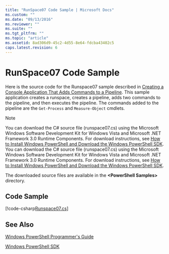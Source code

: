 ```yaml
---
title: "RunSpace07 Code Sample | Microsoft Docs"
ms.custom: ""
ms.date: "09/13/2016"
ms.reviewer: ""
ms.suite: ""
ms.tgt_pltfrm: ""
ms.topic: "article"
ms.assetid: 8ad306d9-45c2-4d55-8e64-fdcba43402c5
caps.latest.revision: 6
---
```

# RunSpace07 Code Sample

Here is the source code for the Runspace07 sample described in [Creating a Console Application That Adds Commands to a Pipeline](http://msdn.microsoft.com/en-us/01eb7808-e97b-4905-80be-9e2fa38c262e). This sample application creates a runspace, creates a pipeline, adds two commands to the pipeline, and then executes the pipeline. The commands added to the pipeline are the `Get-Process` and `Measure-Object` cmdlets.

> [!NOTE]
> You can download the C# source file (runspace07.cs) using the Microsoft Windows Software Development Kit for Windows Vista and Microsoft .NET Framework 3.0 Runtime Components. For download instructions, see [How to Install Windows PowerShell and Download the Windows PowerShell SDK](https://technet.microsoft.com/en-us/library/ff458115.aspx).
> You can download the C# source file (runspace07.cs) using the Microsoft Windows Software Development Kit for Windows Vista and Microsoft .NET Framework 3.0 Runtime Components. For download instructions, see [How to Install Windows PowerShell and Download the Windows PowerShell SDK](https://technet.microsoft.com/en-us/library/ff458115.aspx).
>
> The downloaded source files are available in the **\<PowerShell Samples>** directory.

## Code Sample

[!code-csharp[Runspace07.cs](../../powershell-sdk-samples/SDK-2.0/csharp/Runspace07/Runspace07.cs#L11-L108 "Runspace07.cs")]

## See Also

[Windows PowerShell Programmer's Guide](./windows-powershell-programmer-s-guide.md)

[Windows PowerShell SDK](../windows-powershell-reference.md)